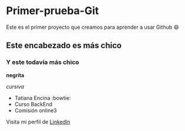 # Primer-prueba-Git 
Este es el primer proyecto que creamos para aprender a usar Github :smile:
## Este encabezado es más chico
### Y este todavía más chico 
**negrita** 

*cursiva*

* Tatiana Encina :bowtie:
* Curso BackEnd 
* Comisión online3

Visita mi perfil de [LinkedIn](https://www.linkedin.com/in/tatiana-encina/)

